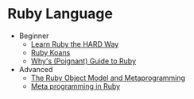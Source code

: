 Ruby Language
=============

* Beginner
  * [Learn Ruby the HARD Way](http://ruby.learncodethehardway.org)
  * [Ruby Koans](https://github.com/neo/ruby_koans)
  * [Why's (Poignant) Guide to Ruby](http://mislav.uniqpath.com/poignant-guide/)
* Advanced
  * [The Ruby Object Model and Metaprogramming](http://pragprog.com/screencasts/v-dtrubyom/the-ruby-object-model-and-metaprogramming)
  * [Meta programming in Ruby](http://pragprog.com/book/ppmetr2/metaprogramming-ruby-2)
